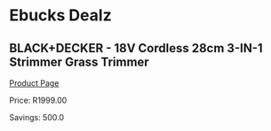 
# Ebucks Dealz
## BLACK+DECKER - 18V Cordless 28cm 3-IN-1 Strimmer Grass Trimmer
[Product Page](https://www.ebucks.com/web/shop/productSelected.do?prodId=1069145037&catId=363410833)

Price: R1999.00

Savings: 500.0


	